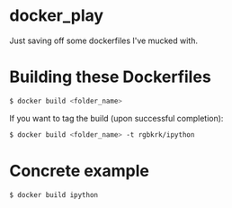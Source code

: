 docker_play
===========

Just saving off some dockerfiles I've mucked with.

# Building these Dockerfiles

```bash
$ docker build <folder_name>
```

If you want to tag the build (upon successful completion):

```bash
$ docker build <folder_name> -t rgbkrk/ipython
```

# Concrete example

```bash
$ docker build ipython
```

